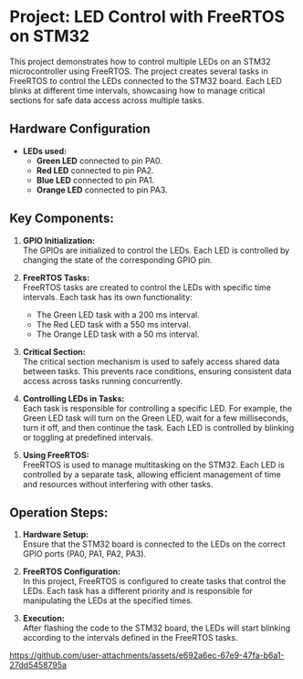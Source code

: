# Project: LED Control with FreeRTOS on STM32

This project demonstrates how to control multiple LEDs on an STM32 microcontroller using FreeRTOS. The project creates several tasks in FreeRTOS to control the LEDs connected to the STM32 board. Each LED blinks at different time intervals, showcasing how to manage critical sections for safe data access across multiple tasks.

## Hardware Configuration
- **LEDs used:**
  - **Green LED** connected to pin PA0.
  - **Red LED** connected to pin PA2.
  - **Blue LED** connected to pin PA1.
  - **Orange LED** connected to pin PA3.

## Key Components:
1. **GPIO Initialization:**  
   The GPIOs are initialized to control the LEDs. Each LED is controlled by changing the state of the corresponding GPIO pin.

2. **FreeRTOS Tasks:**  
   FreeRTOS tasks are created to control the LEDs with specific time intervals. Each task has its own functionality:
   - The Green LED task with a 200 ms interval.
   - The Red LED task with a 550 ms interval.
   - The Orange LED task with a 50 ms interval.

3. **Critical Section:**  
   The critical section mechanism is used to safely access shared data between tasks. This prevents race conditions, ensuring consistent data access across tasks running concurrently.

4. **Controlling LEDs in Tasks:**  
   Each task is responsible for controlling a specific LED. For example, the Green LED task will turn on the Green LED, wait for a few milliseconds, turn it off, and then continue the task. Each LED is controlled by blinking or toggling at predefined intervals.

5. **Using FreeRTOS:**  
   FreeRTOS is used to manage multitasking on the STM32. Each LED is controlled by a separate task, allowing efficient management of time and resources without interfering with other tasks.

## Operation Steps:
1. **Hardware Setup:**  
   Ensure that the STM32 board is connected to the LEDs on the correct GPIO ports (PA0, PA1, PA2, PA3).

2. **FreeRTOS Configuration:**  
   In this project, FreeRTOS is configured to create tasks that control the LEDs. Each task has a different priority and is responsible for manipulating the LEDs at the specified times.

3. **Execution:**  
   After flashing the code to the STM32 board, the LEDs will start blinking according to the intervals defined in the FreeRTOS tasks.


https://github.com/user-attachments/assets/e692a6ec-67e9-47fa-b6a1-27dd5458795a
